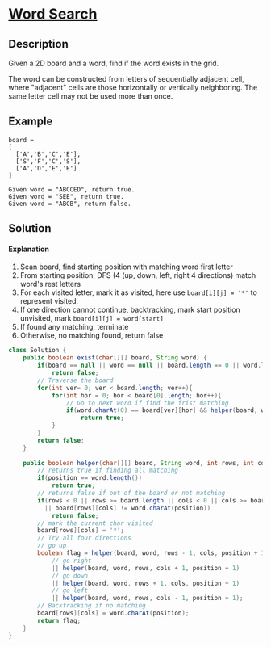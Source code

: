 # [Word Search](https://leetcode.com/problems/word-search/)

## Description

Given a 2D board and a word, find if the word exists in the grid.

The word can be constructed from letters of sequentially adjacent cell, where "adjacent" cells are those horizontally or vertically neighboring. The same letter cell may not be used more than once.

## Example

```
board =
[
  ['A','B','C','E'],
  ['S','F','C','S'],
  ['A','D','E','E']
]

Given word = "ABCCED", return true.
Given word = "SEE", return true.
Given word = "ABCB", return false.
```

## Solution

#### Explanation

1. Scan board, find starting position with matching word first letter
2. From starting position, DFS (4 (up, down, left, right 4 directions) match word's rest letters
3. For each visited letter, mark it as visited, here use `board[i][j] = '*'` to represent visited.
4. If one direction cannot continue, backtracking, mark start position unvisited, mark `board[i][j] = word[start]`
5. If found any matching, terminate
6. Otherwise, no matching found, return false

```java
class Solution {
    public boolean exist(char[][] board, String word) {
        if(board == null || word == null || board.length == 0 || word.length() == 0)
            return false;
        // Traverse the board 
        for(int ver= 0; ver < board.length; ver++){
            for(int hor = 0; hor < board[0].length; hor++){
                // Go to next word if find the frist matching
                if(word.charAt(0) == board[ver][hor] && helper(board, word, ver, hor, 0))
                    return true;
            }
        }
        return false;
    }
    
    public boolean helper(char[][] board, String word, int rows, int cols, int position){
        // returns true if finding all matching
        if(position == word.length())
            return true;
        // returns false if out of the board or not matching
        if(rows < 0 || rows >= board.length || cols < 0 || cols >= board[0].length
          || board[rows][cols] != word.charAt(position))
            return false;
        // mark the current char visited
        board[rows][cols] = '*';
        // Try all four directions
        // go up
        boolean flag = helper(board, word, rows - 1, cols, position + 1)
            // go right
            || helper(board, word, rows, cols + 1, position + 1)
            // go down
            || helper(board, word, rows + 1, cols, position + 1)
            // go left
            || helper(board, word, rows, cols - 1, position + 1);
        // Backtracking if no matching
        board[rows][cols] = word.charAt(position);
        return flag;
    }
}
```

